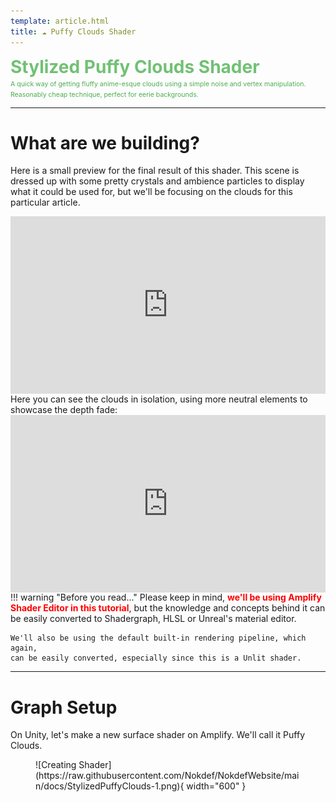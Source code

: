 ```yaml
---
template: article.html
title: ☁️ Puffy Clouds Shader
---
```

<span style="color:#71c174;font-size:2em;font-weight:bold">Stylized Puffy Clouds Shader</span>  
<span style="color:#4cae4f;font-size:.75em">A quick way of getting fluffy anime-esque clouds using a simple noise and vertex manipulation. Reasonably cheap technique, perfect for eerie backgrounds.</span>
___
# What are we building?
Here is a small preview for the final result of this shader. This scene is dressed up with some pretty crystals and ambience particles to display what it could be used for, but we'll be focusing on the clouds for this particular article.

<div style="padding-bottom: 56.25%; position: relative;"><iframe width="100%" height="100%" src="https://www.youtube.com/embed/Vk2qhqPASqo?autoplay=1&loop=1&modestbranding=1&mute=1&playlist=Vk2qhqPASqo&rel=0" frameborder="0" allow="accelerometer; autoplay; encrypted-media; gyroscope; picture-in-picture; fullscreen" style="position: absolute; top: 0px; left: 0px; width: 100%; height: 100%;"><small>YouTube embedding powered by <a href="https://embed.tube">embed.tube</a></small></iframe></div>
Here you can see the clouds in isolation, using more neutral elements to showcase the depth fade:

<div style="padding-bottom: 56.25%; position: relative;"><iframe width="100%" height="100%" src="https://www.youtube.com/embed/x99FqxiKzlc?autoplay=1&fs=0&loop=1&modestbranding=1&mute=1&playlist=x99FqxiKzlc&rel=0" frameborder="0" allow="accelerometer; autoplay; encrypted-media; gyroscope; picture-in-picture; fullscreen" style="position: absolute; top: 0px; left: 0px; width: 100%; height: 100%;"><small>YouTube embedding powered by <a href="https://embed.tube">embed.tube</a></small></iframe></div>
!!! warning "Before you read..."
    Please keep in mind, <span style="color:red;font-size:1em;font-weight:bold">we'll be using Amplify Shader Editor in this tutorial</span>, but the knowledge and concepts behind it can be easily converted to Shadergraph, HLSL or Unreal's material editor.
    
    We'll also be using the default built-in rendering pipeline, which again,
    can be easily converted, especially since this is a Unlit shader.
___
# Graph Setup
On Unity, let's make a new surface shader on Amplify. We'll call it Puffy Clouds.
<figure markdown>
![Creating Shader](https://raw.githubusercontent.com/Nokdef/NokdefWebsite/main/docs/StylizedPuffyClouds-1.png){ width="600" }</figure>